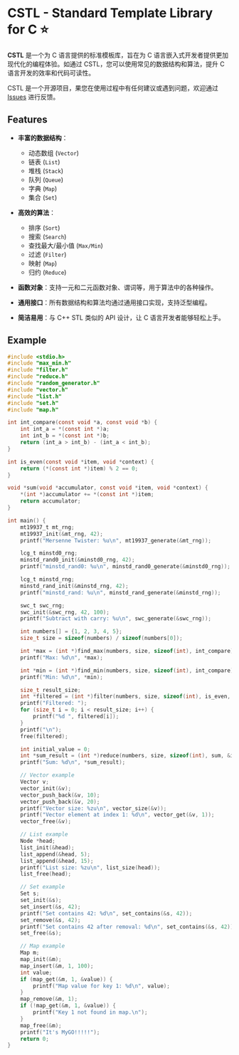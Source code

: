 # CSTL - Standard Template Library for C ⭐

**CSTL** 是一个为 C 语言提供的标准模板库，旨在为 C 语言嵌入式开发者提供更加现代化的编程体验。如通过 CSTL，您可以使用常见的数据结构和算法，提升 C 语言开发的效率和代码可读性。

CSTL 是一个开源项目，果您在使用过程中有任何建议或遇到问题，欢迎通过 [Issues](https://github.com/Chihaya-Yuka/CSTL/issues) 进行反馈。

## Features

- **丰富的数据结构**：
  - 动态数组 (`Vector`)
  - 链表 (`List`)
  - 堆栈 (`Stack`)
  - 队列 (`Queue`)
  - 字典 (`Map`)
  - 集合 (`Set`)

- **高效的算法**：
  - 排序 (`Sort`)
  - 搜索 (`Search`)
  - 查找最大/最小值 (`Max/Min`)
  - 过滤 (`Filter`)
  - 映射 (`Map`)
  - 归约 (`Reduce`)

- **函数对象**：支持一元和二元函数对象、谓词等，用于算法中的各种操作。

- **通用接口**：所有数据结构和算法均通过通用接口实现，支持泛型编程。

- **简洁易用**：与 C++ STL 类似的 API 设计，让 C 语言开发者能够轻松上手。

## Example

```C
#include <stdio.h>
#include "max_min.h"
#include "filter.h"
#include "reduce.h"
#include "random_generator.h"
#include "vector.h"
#include "list.h"
#include "set.h"
#include "map.h"

int int_compare(const void *a, const void *b) {
    int int_a = *(const int *)a;
    int int_b = *(const int *)b;
    return (int_a > int_b) - (int_a < int_b);
}

int is_even(const void *item, void *context) {
    return (*(const int *)item) % 2 == 0;
}

void *sum(void *accumulator, const void *item, void *context) {
    *(int *)accumulator += *(const int *)item;
    return accumulator;
}

int main() {
    mt19937_t mt_rng;
    mt19937_init(&mt_rng, 42);
    printf("Mersenne Twister: %u\n", mt19937_generate(&mt_rng));

    lcg_t minstd0_rng;
    minstd_rand0_init(&minstd0_rng, 42);
    printf("minstd_rand0: %u\n", minstd_rand0_generate(&minstd0_rng));

    lcg_t minstd_rng;
    minstd_rand_init(&minstd_rng, 42);
    printf("minstd_rand: %u\n", minstd_rand_generate(&minstd_rng));

    swc_t swc_rng;
    swc_init(&swc_rng, 42, 100);
    printf("Subtract with carry: %u\n", swc_generate(&swc_rng));

    int numbers[] = {1, 2, 3, 4, 5};
    size_t size = sizeof(numbers) / sizeof(numbers[0]);

    int *max = (int *)find_max(numbers, size, sizeof(int), int_compare);
    printf("Max: %d\n", *max);

    int *min = (int *)find_min(numbers, size, sizeof(int), int_compare);
    printf("Min: %d\n", *min);

    size_t result_size;
    int *filtered = (int *)filter(numbers, size, sizeof(int), is_even, NULL, &result_size);
    printf("Filtered: ");
    for (size_t i = 0; i < result_size; i++) {
        printf("%d ", filtered[i]);
    }
    printf("\n");
    free(filtered);

    int initial_value = 0;
    int *sum_result = (int *)reduce(numbers, size, sizeof(int), sum, &initial_value, NULL);
    printf("Sum: %d\n", *sum_result);

    // Vector example
    Vector v;
    vector_init(&v);
    vector_push_back(&v, 10);
    vector_push_back(&v, 20);
    printf("Vector size: %zu\n", vector_size(&v));
    printf("Vector element at index 1: %d\n", vector_get(&v, 1));
    vector_free(&v);

    // List example
    Node *head;
    list_init(&head);
    list_append(&head, 5);
    list_append(&head, 15);
    printf("List size: %zu\n", list_size(head));
    list_free(head);

    // Set example
    Set s;
    set_init(&s);
    set_insert(&s, 42);
    printf("Set contains 42: %d\n", set_contains(&s, 42));
    set_remove(&s, 42);
    printf("Set contains 42 after removal: %d\n", set_contains(&s, 42));
    set_free(&s);

    // Map example
    Map m;
    map_init(&m);
    map_insert(&m, 1, 100);
    int value;
    if (map_get(&m, 1, &value)) {
        printf("Map value for key 1: %d\n", value);
    }
    map_remove(&m, 1);
    if (!map_get(&m, 1, &value)) {
        printf("Key 1 not found in map.\n");
    }
    map_free(&m);
    printf("It's MyGO!!!!!");
    return 0;
}
```
